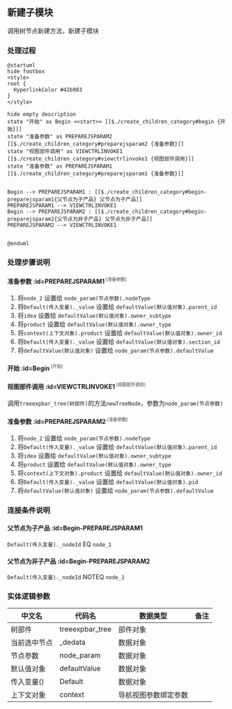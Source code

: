 ## 新建子模块 <!-- {docsify-ignore-all} -->

   调用树节点新建方法，新建子模块

### 处理过程

```plantuml
@startuml
hide footbox
<style>
root {
  HyperlinkColor #42b983
}
</style>

hide empty description
state "开始" as Begin <<start>> [[$./create_children_category#begin {开始}]]
state "准备参数" as PREPAREJSPARAM2  [[$./create_children_category#preparejsparam2 {准备参数}]]
state "视图部件调用" as VIEWCTRLINVOKE1  [[$./create_children_category#viewctrlinvoke1 {视图部件调用}]]
state "准备参数" as PREPAREJSPARAM1  [[$./create_children_category#preparejsparam1 {准备参数}]]


Begin --> PREPAREJSPARAM1 : [[$./create_children_category#begin-preparejsparam1{父节点为子产品} 父节点为子产品]]
PREPAREJSPARAM1 --> VIEWCTRLINVOKE1
Begin --> PREPAREJSPARAM2 : [[$./create_children_category#begin-preparejsparam2{父节点为非子产品} 父节点为非子产品]]
PREPAREJSPARAM2 --> VIEWCTRLINVOKE1


@enduml
```


### 处理步骤说明

#### 准备参数 :id=PREPAREJSPARAM1<sup class="footnote-symbol"> <font color=gray size=1>[准备参数]</font></sup>



1. 将`node_2` 设置给  `node_param(节点参数).nodeType`
2. 将`Default(传入变量)._value` 设置给  `defaultValue(默认值对象).parent_id`
3. 将`idea` 设置给  `defaultValue(默认值对象).owner_subtype`
4. 将`product` 设置给  `defaultValue(默认值对象).owner_type`
5. 将`context(上下文对象).product` 设置给  `defaultValue(默认值对象).owner_id`
6. 将`Default(传入变量)._value` 设置给  `defaultValue(默认值对象).section_id`
7. 将`defaultValue(默认值对象)` 设置给  `node_param(节点参数).defaultValue`

#### 开始 :id=Begin<sup class="footnote-symbol"> <font color=gray size=1>[开始]</font></sup>




#### 视图部件调用 :id=VIEWCTRLINVOKE1<sup class="footnote-symbol"> <font color=gray size=1>[视图部件调用]</font></sup>



调用`treeexpbar_tree(树部件)`的方法`newTreeNode`，参数为`node_param(节点参数)`
#### 准备参数 :id=PREPAREJSPARAM2<sup class="footnote-symbol"> <font color=gray size=1>[准备参数]</font></sup>



1. 将`node_2` 设置给  `node_param(节点参数).nodeType`
2. 将`Default(传入变量)._value` 设置给  `defaultValue(默认值对象).parent_id`
3. 将`idea` 设置给  `defaultValue(默认值对象).owner_subtype`
4. 将`product` 设置给  `defaultValue(默认值对象).owner_type`
5. 将`context(上下文对象).product` 设置给  `defaultValue(默认值对象).owner_id`
6. 将`Default(传入变量)._value` 设置给  `defaultValue(默认值对象).pid`
7. 将`defaultValue(默认值对象)` 设置给  `node_param(节点参数).defaultValue`

### 连接条件说明
#### 父节点为子产品 :id=Begin-PREPAREJSPARAM1

```Default(传入变量)._nodeId``` EQ ```node_1```
#### 父节点为非子产品 :id=Begin-PREPAREJSPARAM2

```Default(传入变量)._nodeId``` NOTEQ ```node_1```


### 实体逻辑参数

|    中文名   |    代码名    |  数据类型      |备注 |
| --------| --------| --------  | --------   |
|树部件|treeexpbar_tree|部件对象||
|当前选中节点|_dedata|数据对象||
|节点参数|node_param|数据对象||
|默认值对象|defaultValue|数据对象||
|传入变量(<i class="fa fa-check"/></i>)|Default|数据对象||
|上下文对象|context|导航视图参数绑定参数||
